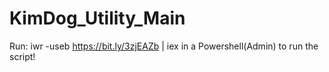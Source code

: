 # KimDog_Utility_Main

Run: iwr -useb https://bit.ly/3zjEAZb | iex in a Powershell(Admin) to run the script!
